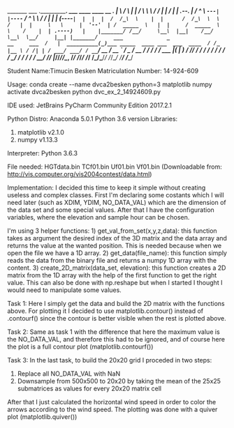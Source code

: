 
 _______       ___   .___________.    ___   ____    ____  __       _______.
|       \     /   \  |           |   /   \  \   \  /   / |  |     /       |
|  .--.  |   /  ^  \ `---|  |----`  /  ^  \  \   \/   /  |  |    |   (----`
|  |  |  |  /  /_\  \    |  |      /  /_\  \  \      /   |  |     \   \    
|  '--'  | /  _____  \   |  |     /  _____  \  \    /    |  | .----)   |   
|_______/ /__/     \__\  |__|    /__/     \__\  \__/     |__| |_______/    
    ___              _                                  __     ___ 
   /   |  __________(_)___ _____  ____ ___  ___  ____  / /_   |__ \
  / /| | / ___/ ___/ / __ `/ __ \/ __ `__ \/ _ \/ __ \/ __/   __/ /
 / ___ |(__  |__  ) / /_/ / / / / / / / / /  __/ / / / /_    / __/ 
/_/  |_/____/____/_/\__, /_/ /_/_/ /_/ /_/\___/_/ /_/\__/   /____/ 
                   /____/                
                          
Student Name:Timucin Besken
Matriculation Number: 14-924-609

Usage:
conda create --name dvca2besken python=3 matplotlib numpy
activate dvca2besken
python dvc_ex_2_14924609.py

IDE used: JetBrains PyCharm Community Edition 2017.2.1

Python Distro: Anaconda 5.0.1 Python 3.6 version
Libraries: 
1. matplotlib v2.1.0
2. numpy v1.13.3

Interpreter: Python 3.6.3

File needed:
HGTdata.bin
TCf01.bin
Uf01.bin
Vf01.bin
(Downloadable from: http://vis.computer.org/vis2004contest/data.html)

Implementation:
I decided this time to keep it simple without creating useless and complex classes.
First I'm declaring some costants which I will need later (such as XDIM, YDIM, NO_DATA_VAL) which are the
dimension of the data set and some special values.
After that I have the configuration variables, where the elevation and sample hour can be chosen.

I'm using 3 helper functions:
	1) get_val_from_set(x,y,z,data): this function takes as argument the desired index of the 3D matrix and the data array 
           and returns the value at the wanted position.
	   This is needed because when we open the file we have a 1D array.
	2) get_data(file_name): this function simply reads the data from the binary file and returns a numpy 1D array with the content.
	3) create_2D_matrix(data_set, elevation): this function creates a 2D matrix from the 1D array with the help of the first function
	   to get the right value. This can also be done with np.reshape but when I started I thought I would need to manipulate some values.

Task 1:
Here I simply get the data and build the 2D matrix with the functions above.
For plotting it I decided to use matplotlib.contour() instead of .contourf() since the contour is better visible when the rest is plotted above.

Task 2:
Same as task 1 with the difference that here the maximum value is the NO_DATA_VAL, and therefore this had to be ignored,
and of course here the plot is a full contour plot (matplotlib.contourf())

Task 3:
In the last task, to build the 20x20 grid I proceded in two steps:
1) Replace all NO_DATA_VAL with NaN
2) Downsample from 500x500 to 20x20 by taking the mean of the 25x25 submatrices as values for every 20x20 matrix cell

After that I just calculated the horizontal wind speed in order to color the arrows according to the wind speed.
The plotting was done with a quiver plot (matplotlib.quiver())